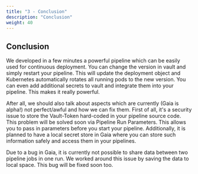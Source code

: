 ```yaml
---
title: "3 - Conclusion"
description: "Conclusion"
weight: 40
---
```


## Conclusion

We developed in a few minutes a powerful pipeline which can be easily used for continuous deployment. You can change the version in vault and simply restart your pipeline. This will update the deployment object and Kubernetes automatically rotates all running pods to the new version. You can even add additional secrets to vault and integrate them into your pipeline. This makes it really powerful.

After all, we should also talk about aspects which are currently (Gaia is alpha!) not perfect/awful and how we can fix them. First of all, it's a security issue to store the Vault-Token hard-coded in your pipeline source code. This problem will be solved soon via Pipeline Run Parameters. This allows you to pass in parameters before you start your pipeline. Additionally, it is planned to have a local secret store in Gaia where you can store such information safely and access them in your pipelines.

Due to a bug in Gaia, it is currently not possible to share data between two pipeline jobs in one run. We worked around this issue by saving the data to local space. This bug will be fixed soon too.
